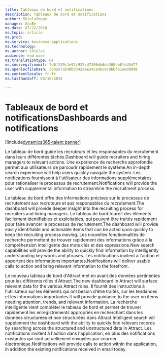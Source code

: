 ```yaml
---
title: Tableaux de bord et notifications
description: Tableaux de bord et notifications
author: ShielaSogge
manager: AnnBe
ms.date: 07/22/2018
ms.topic: article
ms.prod: 
ms.service: business-applications
ms.technology: 
ms.author: shielas
audience: end user
ms.translationtype: HT
ms.sourcegitcommit: 7d6f339c1e92c937c47306db6da360eb8fdd5d77
ms.openlocfilehash: 3642d7d240bd342aee345a46c970bb461e9dd048
ms.contentlocale: fr-fr
ms.lasthandoff: 08/16/2018

---
```


# <a name="dashboards-and-notifications"></a><span data-ttu-id="4d9d3-103">Tableaux de bord et notifications</span><span class="sxs-lookup"><span data-stu-id="4d9d3-103">Dashboards and notifications</span></span>

[!include[dynamics365-talent banner](../../includes/dynamics365-talent.md)]

<span data-ttu-id="4d9d3-104">Le tableau de bord guide les recruteurs et les responsables du recrutement dans leurs différentes tâches.</span><span class="sxs-lookup"><span data-stu-id="4d9d3-104">Dashboard will guide recruiters and hiring managers to relevant actions.</span></span> <span data-ttu-id="4d9d3-105">Une expérience de recherche approfondie permet aux utilisateurs de parcourir rapidement le système.</span><span class="sxs-lookup"><span data-stu-id="4d9d3-105">An in-depth search experience will help users quickly navigate the system.</span></span>
<span data-ttu-id="4d9d3-106">Les notifications fournissent à l'utilisateur des informations supplémentaires pour rationaliser le processus de recrutement.</span><span class="sxs-lookup"><span data-stu-id="4d9d3-106">Notifications will provide the user with supplemental information to streamline the recruitment process.</span></span>

<span data-ttu-id="4d9d3-107">Le tableau de bord offre des informations précises sur le processus de recrutement aux recruteurs et aux responsables du recrutement.</span><span class="sxs-lookup"><span data-stu-id="4d9d3-107">The dashboard will provide deeper insight into the recruiting process for recruiters and hiring managers.</span></span> <span data-ttu-id="4d9d3-108">Le tableau de bord fournit des éléments facilement identifiables et exploitables, qui peuvent être traités rapidement pour faire avancer le processus de recrutement.</span><span class="sxs-lookup"><span data-stu-id="4d9d3-108">The dashboard will provide easily identifiable and actionable items that can be acted upon quickly to keep the recruiting process moving.</span></span> <span data-ttu-id="4d9d3-109">Les nouvelles fonctionnalités de recherche permettent de trouver rapidement des informations grâce à la compréhension intelligente des mots clés et des expressions.</span><span class="sxs-lookup"><span data-stu-id="4d9d3-109">New search capabilities will provide the ability to quickly find information by intelligently understanding key words and phrases.</span></span>
<span data-ttu-id="4d9d3-110">Les notifications invitent à l'action et apportent des informations importantes.</span><span class="sxs-lookup"><span data-stu-id="4d9d3-110">Notifications will deliver usable calls to action and bring relevant information to the forefront.</span></span>

<span data-ttu-id="4d9d3-111">Le nouveau tableau de bord d'Attract met en avant des données pertinentes pour les différents rôles d'Attract.</span><span class="sxs-lookup"><span data-stu-id="4d9d3-111">The new dashboard in Attract will surface relevant data for the various Attract roles.</span></span> <span data-ttu-id="4d9d3-112">Il fournit des instructions à l'utilisateur sur les éléments qui ont besoin d'être traités, sur les tendances et les informations importantes.</span><span class="sxs-lookup"><span data-stu-id="4d9d3-112">It will provide guidance to the user on items needing attention, trends, and relevant information.</span></span> <span data-ttu-id="4d9d3-113">La recherche intelligente vient compléter le tableau de bord et permet de trouver rapidement les enregistrements appropriés en recherchant dans les données structurées et non structurées dans Attract.</span><span class="sxs-lookup"><span data-stu-id="4d9d3-113">Intelligent search will supplement the dashboard with the ability to quickly find relevant records by searching across the structured and unstructured data in Attract.</span></span> <span data-ttu-id="4d9d3-114">Les notifications invitent à l'action dans l'application, en plus des notifications existantes qui sont actuellement envoyées par courrier électronique.</span><span class="sxs-lookup"><span data-stu-id="4d9d3-114">Notifications will provide calls to action within the application, in addition the existing notifications received in email today.</span></span>

<!--
## Who uses this feature
This feature is mainly used by recruiters and hiring managers within an
organization.
## Availability
Cloud
## Regional availability
Global
-->

